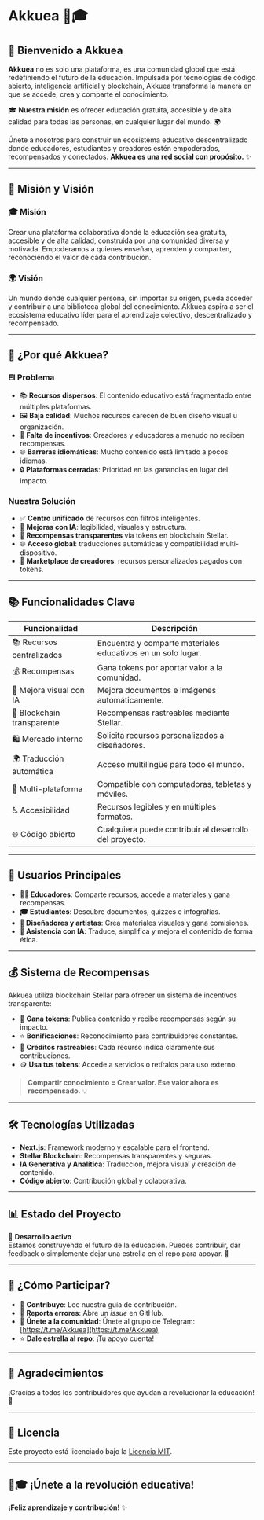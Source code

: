 # Akkuea 🚀🎓  

## 🌟 Bienvenido a Akkuea  

**Akkuea** no es solo una plataforma, es una comunidad global que está redefiniendo el futuro de la educación. Impulsada por tecnologías de código abierto, inteligencia artificial y blockchain, Akkuea transforma la manera en que se accede, crea y comparte el conocimiento.

🎓 **Nuestra misión** es ofrecer educación gratuita, accesible y de alta calidad para todas las personas, en cualquier lugar del mundo. 🌍

Únete a nosotros para construir un ecosistema educativo descentralizado donde educadores, estudiantes y creadores estén empoderados, recompensados y conectados. **Akkuea es una red social con propósito.** ✨  

---

## 🎯 Misión y Visión  

### 🎓 Misión  
Crear una plataforma colaborativa donde la educación sea gratuita, accesible y de alta calidad, construida por una comunidad diversa y motivada. Empoderamos a quienes enseñan, aprenden y comparten, reconociendo el valor de cada contribución.

### 🌍 Visión  
Un mundo donde cualquier persona, sin importar su origen, pueda acceder y contribuir a una biblioteca global del conocimiento. Akkuea aspira a ser el ecosistema educativo líder para el aprendizaje colectivo, descentralizado y recompensado.

---

## 🚀 ¿Por qué Akkuea?  

### El Problema  
- 📚 **Recursos dispersos**: El contenido educativo está fragmentado entre múltiples plataformas.  
- 🖼️ **Baja calidad**: Muchos recursos carecen de buen diseño visual u organización.  
- 💸 **Falta de incentivos**: Creadores y educadores a menudo no reciben recompensas.  
- 🌐 **Barreras idiomáticas**: Mucho contenido está limitado a pocos idiomas.  
- 🔒 **Plataformas cerradas**: Prioridad en las ganancias en lugar del impacto.  

### Nuestra Solución  
- ✅ **Centro unificado** de recursos con filtros inteligentes.  
- 🤖 **Mejoras con IA**: legibilidad, visuales y estructura.  
- 💎 **Recompensas transparentes** vía tokens en blockchain Stellar.  
- 🌐 **Acceso global**: traducciones automáticas y compatibilidad multi-dispositivo.  
- 🎨 **Marketplace de creadores**: recursos personalizados pagados con tokens.  

---

## 📚 Funcionalidades Clave  

| Funcionalidad               | Descripción |
|----------------------------|-------------|
| 📚 Recursos centralizados  | Encuentra y comparte materiales educativos en un solo lugar. |
| 💰 Recompensas             | Gana tokens por aportar valor a la comunidad. |
| 🧠 Mejora visual con IA    | Mejora documentos e imágenes automáticamente. |
| 🔗 Blockchain transparente | Recompensas rastreables mediante Stellar. |
| 🛍️ Mercado interno        | Solicita recursos personalizados a diseñadores. |
| 🌍 Traducción automática   | Acceso multilingüe para todo el mundo. |
| 📱 Multi-plataforma        | Compatible con computadoras, tabletas y móviles. |
| ♿ Accesibilidad           | Recursos legibles y en múltiples formatos. |
| 🌐 Código abierto          | Cualquiera puede contribuir al desarrollo del proyecto. |

---

## 👥 Usuarios Principales  

- **👨‍🏫 Educadores**: Comparte recursos, accede a materiales y gana recompensas.  
- **🎓 Estudiantes**: Descubre documentos, quizzes e infografías.  
- **🎨 Diseñadores y artistas**: Crea materiales visuales y gana comisiones.  
- **🤖 Asistencia con IA**: Traduce, simplifica y mejora el contenido de forma ética.  

---

## 💰 Sistema de Recompensas  

Akkuea utiliza blockchain Stellar para ofrecer un sistema de incentivos transparente:

- 🔸 **Gana tokens**: Publica contenido y recibe recompensas según su impacto.  
- ⭐ **Bonificaciones**: Reconocimiento para contribuidores constantes.  
- 🧾 **Créditos rastreables**: Cada recurso indica claramente sus contribuciones.  
- 🪙 **Usa tus tokens**: Accede a servicios o retíralos para uso externo.  

> **Compartir conocimiento = Crear valor. Ese valor ahora es recompensado.** 💡

---

## 🛠️ Tecnologías Utilizadas  

- **Next.js**: Framework moderno y escalable para el frontend.  
- **Stellar Blockchain**: Recompensas transparentes y seguras.  
- **IA Generativa y Analítica**: Traducción, mejora visual y creación de contenido.  
- **Código abierto**: Contribución global y colaborativa.

---

## 📊 Estado del Proyecto  

🧱 **Desarrollo activo**  
Estamos construyendo el futuro de la educación. Puedes contribuir, dar feedback o simplemente dejar una estrella en el repo para apoyar. 🌟

---

## 💬 ¿Cómo Participar?  

- 📄 **Contribuye**: Lee nuestra guía de contribución.  
- 🐞 **Reporta errores**: Abre un *issue* en GitHub.  
- 🤝 **Únete a la comunidad**: Únete al grupo de Telegram: [https://t.me/Akkuea](https://t.me/Akkuea)  
- ⭐ **Dale estrella al repo**: ¡Tu apoyo cuenta!

---

## 🫡 Agradecimientos  

¡Gracias a todos los contribuidores que ayudan a revolucionar la educación! 🙌  

---

## 📜 Licencia  

Este proyecto está licenciado bajo la [Licencia MIT](./LICENSE).  

---

## 🚀🎓 ¡Únete a la revolución educativa!

**¡Feliz aprendizaje y contribución!** ✨
